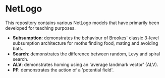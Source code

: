 # NetLogo

This repository contains various NetLogo models that have primarily been developed for teaching purposes.
* **Subsumption**: demonstrates the behaviour of Brookes' classic 3-level subsumption architecture for moths finding food, mating and avoiding bats.
* **Search**: demonstrates the difference between random, Levy and spiral search.
* **ALV**: demonstrates homing using an 'average landmark vector' (ALV).
* **PF**: demonstrates the action of a 'potential field'.
